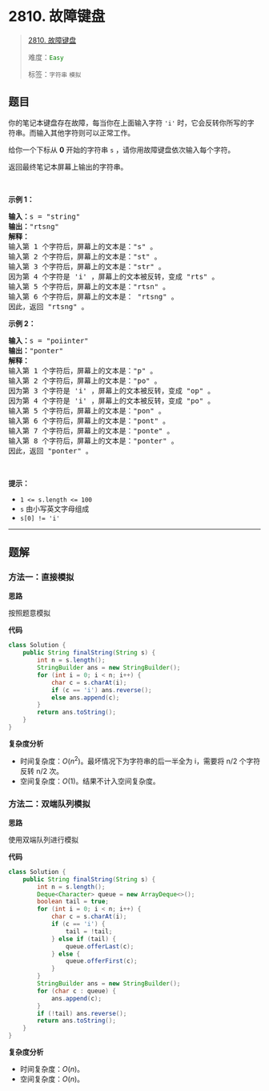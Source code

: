 # 2810. 故障键盘

> [2810. 故障键盘](https://leetcode.cn/problems/faulty-keyboard/)
>
> 难度：<font color=green>`Easy`</font>
>
> 标签：`字符串` `模拟`

## 题目

<p>你的笔记本键盘存在故障，每当你在上面输入字符 <code>'i'</code> 时，它会反转你所写的字符串。而输入其他字符则可以正常工作。</p>

<p>给你一个下标从 <strong>0</strong> 开始的字符串 <code>s</code> ，请你用故障键盘依次输入每个字符。</p>

<p>返回最终笔记本屏幕上输出的字符串。</p>

<p>&nbsp;</p>

<p><strong>示例 1：</strong></p>

<pre><strong>输入：</strong>s = "string"
<strong>输出：</strong>"rtsng"
<strong>解释：</strong>
输入第 1 个字符后，屏幕上的文本是："s" 。
输入第 2 个字符后，屏幕上的文本是："st" 。
输入第 3 个字符后，屏幕上的文本是："str" 。
因为第 4 个字符是 'i' ，屏幕上的文本被反转，变成 "rts" 。
输入第 5 个字符后，屏幕上的文本是："rtsn" 。
输入第 6 个字符后，屏幕上的文本是： "rtsng" 。
因此，返回 "rtsng" 。
</pre>

<p><strong>示例 2：</strong></p>

<pre><strong>输入：</strong>s = "poiinter"
<strong>输出：</strong>"ponter"
<strong>解释：</strong>
输入第 1 个字符后，屏幕上的文本是："p" 。
输入第 2 个字符后，屏幕上的文本是："po" 。
因为第 3 个字符是 'i' ，屏幕上的文本被反转，变成 "op" 。
因为第 4 个字符是 'i' ，屏幕上的文本被反转，变成 "po" 。
输入第 5 个字符后，屏幕上的文本是："pon" 。
输入第 6 个字符后，屏幕上的文本是："pont" 。
输入第 7 个字符后，屏幕上的文本是："ponte" 。
输入第 8 个字符后，屏幕上的文本是："ponter" 。
因此，返回 "ponter" 。</pre>

<p>&nbsp;</p>

<p><strong>提示：</strong></p>

<ul>
	<li><code>1 &lt;= s.length &lt;= 100</code></li>
	<li><code>s</code> 由小写英文字母组成</li>
	<li><code>s[0] != 'i'</code></li>
</ul>


--------------------

## 题解

### 方法一：直接模拟

**思路**

按照题意模拟

**代码**

```java
class Solution {
    public String finalString(String s) {
        int n = s.length();
        StringBuilder ans = new StringBuilder();
        for (int i = 0; i < n; i++) {
            char c = s.charAt(i);
            if (c == 'i') ans.reverse();
            else ans.append(c);
        }
        return ans.toString();
    }
}
```

**复杂度分析**

- 时间复杂度：$O(n^2)$。最坏情况下为字符串的后一半全为 i，需要将 n/2 个字符反转 n/2 次。
- 空间复杂度：$O(1)$。结果不计入空间复杂度。

### 方法二：双端队列模拟

**思路**

使用双端队列进行模拟

**代码**

```java
class Solution {
    public String finalString(String s) {
        int n = s.length();
        Deque<Character> queue = new ArrayDeque<>();
        boolean tail = true;
        for (int i = 0; i < n; i++) {
            char c = s.charAt(i);
            if (c == 'i') {
                tail = !tail;
            } else if (tail) {
                queue.offerLast(c);
            } else {
                queue.offerFirst(c);
            }
        }
        StringBuilder ans = new StringBuilder();
        for (char c : queue) {
            ans.append(c);
        }
        if (!tail) ans.reverse();
        return ans.toString();
    }
}
```

**复杂度分析**

- 时间复杂度：$O(n)$。
- 空间复杂度：$O(n)$。
